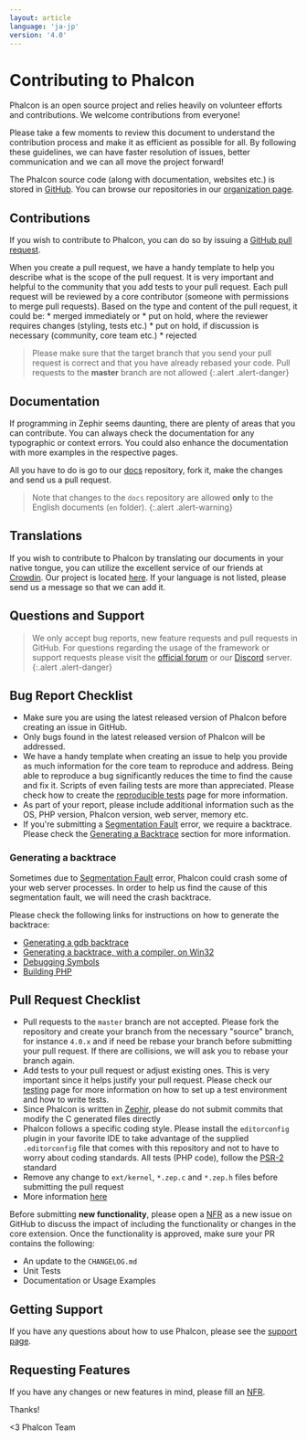 ```yaml
---
layout: article
language: 'ja-jp'
version: '4.0'
---
```



<a name='contributing'></a>

# Contributing to Phalcon

Phalcon is an open source project and relies heavily on volunteer efforts and contributions. We welcome contributions from everyone!

Please take a few moments to review this document to understand the contribution process and make it as efficient as possible for all. By following these guidelines, we can have faster resolution of issues, better communication and we can all move the project forward!

The Phalcon source code (along with documentation, websites etc.) is stored in [GitHub](https://github.com). You can browse our repositories in our [organization page](https://github.com/phalcon).

<a name='contributions'></a>

## Contributions

If you wish to contribute to Phalcon, you can do so by issuing a [GitHub pull request](https://help.github.com/articles/using-pull-requests/).

When you create a pull request, we have a handy template to help you describe what is the scope of the pull request. It is very important and helpful to the community that you add tests to your pull request. Each pull request will be reviewed by a core contributor (someone with permissions to merge pull requests). Based on the type and content of the pull request, it could be: * merged immediately or * put on hold, where the reviewer requires changes (styling, tests etc.) * put on hold, if discussion is necessary (community, core team etc.) * rejected

> Please make sure that the target branch that you send your pull request is correct and that you have already rebased your code. Pull requests to the **master** branch are not allowed {:.alert .alert-danger}

## Documentation

If programming in Zephir seems daunting, there are plenty of areas that you can contribute. You can always check the documentation for any typographic or context errors. You could also enhance the documentation with more examples in the respective pages.

All you have to do is go to our [docs](https://github.com/phalcon/docs) repository, fork it, make the changes and send us a pull request.

> Note that changes to the `docs` repository are allowed **only** to the English documents (`en` folder). {:.alert .alert-warning}

## Translations

If you wish to contribute to Phalcon by translating our documents in your native tongue, you can utilize the excellent service of our friends at [Crowdin](https://crowdin.com). Our project is located [here](https://crowdin.com/project/phalcon-documentation). If your language is not listed, please send us a message so that we can add it.

<a name='questions-and-support'></a>

## Questions and Support

> We only accept bug reports, new feature requests and pull requests in GitHub. For questions regarding the usage of the framework or support requests please visit the [official forum](https://phalcon.link/forum) or our [Discord](https://phalcon.link/discord) server. {:.alert .alert-danger}

<a name='bug-report-checklist'></a>

## Bug Report Checklist

- Make sure you are using the latest released version of Phalcon before creating an issue in GitHub.
- Only bugs found in the latest released version of Phalcon will be addressed.
- We have a handy template when creating an issue to help you provide as much information for the core team to reproduce and address. Being able to reproduce a bug significantly reduces the time to find the cause and fix it. Scripts of even failing tests are more than appreciated. Please check how to create the [reproducible tests](reproducible-tests) page for more information.
- As part of your report, please include additional information such as the OS, PHP version, Phalcon version, web server, memory etc.
- If you're submitting a [Segmentation Fault](https://en.wikipedia.org/wiki/Segmentation_fault) error, we require a backtrace. Please check the [Generating a Backtrace](#bug-report-generating-backtrace) section for more information.

<a name='bug-report-generating-backtrace'></a>

### Generating a backtrace

Sometimes due to [Segmentation Fault](https://en.wikipedia.org/wiki/Segmentation_fault) error, Phalcon could crash some of your web server processes. In order to help us find the cause of this segmentation fault, we will need the crash backtrace.

Please check the following links for instructions on how to generate the backtrace:

- [Generating a gdb backtrace](https://bugs.php.net/bugs-generating-backtrace.php)
- [Generating a backtrace, with a compiler, on Win32](https://bugs.php.net/bugs-generating-backtrace-win32.php)
- [Debugging Symbols](https://github.com/oerdnj/deb.sury.org/wiki/Debugging-symbols)
- [Building PHP](https://www.phpinternalsbook.com/build_system/building_php.html)

<a name='pull-request-checklist'></a>

## Pull Request Checklist

- Pull requests to the `master` branch are not accepted. Please fork the repository and create your branch from the necessary "source" branch, for instance `4.0.x` and if need be rebase your branch before submitting your pull request. If there are collisions, we will ask you to rebase your branch again.
- Add tests to your pull request or adjust existing ones. This is very important since it helps justify your pull request. Please check our [testing](testing-environment) page for more information on how to set up a test environment and how to write tests.
- Since Phalcon is written in [Zephir](https://zephir-lang.com), please do not submit commits that modify the C generated files directly
- Phalcon follows a specific coding style. Please install the `editorconfig` plugin in your favorite IDE to take advantage of the supplied `.editorconfig` file that comes with this repository and not to have to worry about coding standards. All tests (PHP code), follow the [PSR-2](https://www.php-fig.org/psr/) standard
- Remove any change to `ext/kernel`, `*.zep.c` and `*.zep.h` files before submitting the pull request
- More information [here](new-pull-request)

Before submitting **new functionality**, please open a [NFR](/4.0/en/new-feature-request) as a new issue on GitHub to discuss the impact of including the functionality or changes in the core extension. Once the functionality is approved, make sure your PR contains the following:

- An update to the `CHANGELOG.md`
- Unit Tests
- Documentation or Usage Examples

<a name='getting-support'></a>

## Getting Support

If you have any questions about how to use Phalcon, please see the [support page](http://phalcon.link/support).

<a name='requesting-features'></a>

## Requesting Features

If you have any changes or new features in mind, please fill an [NFR](new-feature-request).

Thanks!

<3 Phalcon Team